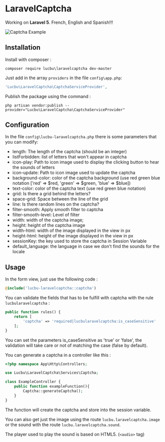 # LaravelCaptcha

Working on **Laravel 5**. 
French, English and Spanish!!!

![Captcha Example](http://www.imageupload.co.uk/images/2015/07/27/captcha.png)

## Installation

Install with composer :
```
composer require lucbu\laravelcaptcha dev-master
```

Just add in the array `providers` in the file `config\app.php`:
```php
'Lucbu\LaravelCaptcha\CaptchaServiceProvider',
``` 

Publish the package using the command :
```
php artisan vendor:publish --provider="Lucbu\LaravelCaptcha\CaptchaServiceProvider"
```

## Configuration

In the file `config\lucbu-laravelcaptcha.php` there is some parameters that you can modify:
 * length: The length of the captcha (should be an integer)
 * listForbidden: list of letters that won't appear in captcha
 * icon-play: Path to icon image used to display the clicking button to hear the sounds of letters
 * icon-update: Path to icon image used to update the captcha
 * background-color: color of the captcha background (use red green blue notation ['red' => $red, 'green' => $green, 'blue' => $blue])
 * text-color: color of the captcha text (use red green blue notation)
 * grid: Is there a grid behind the letters?
 * space-grid: Space between the line of the grid
 * line: Is there random lines on the captcha?
 * filter-smooth: Apply smooth filter to captcha
 * filter-smooth-level: Level of filter
 * width: width of the captcha image;
 * height: height of the captcha image
 * width-html: width of the image displayed in the view in px
 * height-html: height of the image displayed in the view in px
 * sessionKey: the key used to store the captcha in Session Variable
 * default_language: the language in case we don't find the sounds for the locale

## Usage

In the form view, just use the following code :
```php
@include('lucbu-laravelcaptcha::captcha')
```

You can validate the fields that has to be fulfill with captcha with the rule `lucbularavelcaptcha` :
```php
public function rules() {
    return [
        'captcha' => 'required|lucbularavelcaptcha:is_caseSensitive'
    ];
}
```
You can set the parameters is_caseSensitive as 'true' or 'false', the validation will take care or not of matching the case (false by default).

You can generate a captcha in a controller like this :
```php
<?php namespace App\Http\Controllers;

use Lucbu\LaravelCaptcha\Services\Captcha;

class ExampleController {
    public function exampleFunction(){
        Captcha::generateCaptcha();
    }
}
```

The function will create the captcha and store into the session variable.

You can also get just the image using the route `lucbu.laravelcaptcha.image` or the sound with the route `lucbu.laravelcaptcha.sound`.

The player used to play the sound is based on HTML5. (`<audio>` tag)
